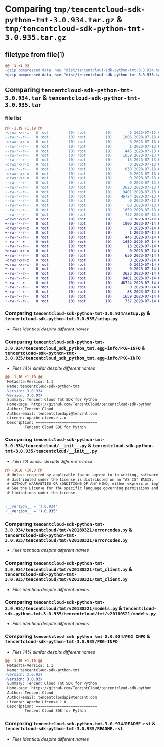 # Comparing `tmp/tencentcloud-sdk-python-tmt-3.0.934.tar.gz` & `tmp/tencentcloud-sdk-python-tmt-3.0.935.tar.gz`

## filetype from file(1)

```diff
@@ -1 +1 @@
-gzip compressed data, was "dist/tencentcloud-sdk-python-tmt-3.0.934.tar", last modified: Thu Jul 13 00:36:31 2023, max compression
+gzip compressed data, was "dist/tencentcloud-sdk-python-tmt-3.0.935.tar", last modified: Fri Jul 14 00:41:23 2023, max compression
```

## Comparing `tencentcloud-sdk-python-tmt-3.0.934.tar` & `tencentcloud-sdk-python-tmt-3.0.935.tar`

### file list

```diff
@@ -1,19 +1,19 @@
-drwxr-xr-x   0 root         (0) root         (0)        0 2023-07-13 00:36:31.000000 tencentcloud-sdk-python-tmt-3.0.934/
--rw-r--r--   0 root         (0) root         (0)     1006 2023-07-13 00:36:31.000000 tencentcloud-sdk-python-tmt-3.0.934/setup.py
-drwxr-xr-x   0 root         (0) root         (0)        0 2023-07-13 00:36:31.000000 tencentcloud-sdk-python-tmt-3.0.934/tencentcloud_sdk_python_tmt.egg-info/
--rw-r--r--   0 root         (0) root         (0)        1 2023-07-13 00:36:31.000000 tencentcloud-sdk-python-tmt-3.0.934/tencentcloud_sdk_python_tmt.egg-info/dependency_links.txt
--rw-r--r--   0 root         (0) root         (0)      445 2023-07-13 00:36:31.000000 tencentcloud-sdk-python-tmt-3.0.934/tencentcloud_sdk_python_tmt.egg-info/SOURCES.txt
--rw-r--r--   0 root         (0) root         (0)     1659 2023-07-13 00:36:31.000000 tencentcloud-sdk-python-tmt-3.0.934/tencentcloud_sdk_python_tmt.egg-info/PKG-INFO
--rw-r--r--   0 root         (0) root         (0)       13 2023-07-13 00:36:31.000000 tencentcloud-sdk-python-tmt-3.0.934/tencentcloud_sdk_python_tmt.egg-info/top_level.txt
-drwxr-xr-x   0 root         (0) root         (0)        0 2023-07-13 00:36:31.000000 tencentcloud-sdk-python-tmt-3.0.934/tencentcloud/
--rw-r--r--   0 root         (0) root         (0)      630 2023-07-13 00:36:31.000000 tencentcloud-sdk-python-tmt-3.0.934/tencentcloud/__init__.py
-drwxr-xr-x   0 root         (0) root         (0)        0 2023-07-13 00:36:31.000000 tencentcloud-sdk-python-tmt-3.0.934/tencentcloud/tmt/
-drwxr-xr-x   0 root         (0) root         (0)        0 2023-07-13 00:36:31.000000 tencentcloud-sdk-python-tmt-3.0.934/tencentcloud/tmt/v20180321/
--rw-r--r--   0 root         (0) root         (0)        0 2023-07-13 00:36:31.000000 tencentcloud-sdk-python-tmt-3.0.934/tencentcloud/tmt/v20180321/__init__.py
--rw-r--r--   0 root         (0) root         (0)     3623 2023-07-13 00:36:31.000000 tencentcloud-sdk-python-tmt-3.0.934/tencentcloud/tmt/v20180321/errorcodes.py
--rw-r--r--   0 root         (0) root         (0)     9401 2023-07-13 00:36:31.000000 tencentcloud-sdk-python-tmt-3.0.934/tencentcloud/tmt/v20180321/tmt_client.py
--rw-r--r--   0 root         (0) root         (0)    46724 2023-07-13 00:36:31.000000 tencentcloud-sdk-python-tmt-3.0.934/tencentcloud/tmt/v20180321/models.py
--rw-r--r--   0 root         (0) root         (0)        0 2023-07-13 00:36:31.000000 tencentcloud-sdk-python-tmt-3.0.934/tencentcloud/tmt/__init__.py
--rw-r--r--   0 root         (0) root         (0)       88 2023-07-13 00:36:31.000000 tencentcloud-sdk-python-tmt-3.0.934/setup.cfg
--rw-r--r--   0 root         (0) root         (0)     1659 2023-07-13 00:36:31.000000 tencentcloud-sdk-python-tmt-3.0.934/PKG-INFO
--rw-r--r--   0 root         (0) root         (0)      737 2023-07-13 00:36:31.000000 tencentcloud-sdk-python-tmt-3.0.934/README.rst
+drwxr-xr-x   0 root         (0) root         (0)        0 2023-07-14 00:41:23.000000 tencentcloud-sdk-python-tmt-3.0.935/
+-rw-r--r--   0 root         (0) root         (0)     1006 2023-07-14 00:41:23.000000 tencentcloud-sdk-python-tmt-3.0.935/setup.py
+drwxr-xr-x   0 root         (0) root         (0)        0 2023-07-14 00:41:23.000000 tencentcloud-sdk-python-tmt-3.0.935/tencentcloud_sdk_python_tmt.egg-info/
+-rw-r--r--   0 root         (0) root         (0)        1 2023-07-14 00:41:23.000000 tencentcloud-sdk-python-tmt-3.0.935/tencentcloud_sdk_python_tmt.egg-info/dependency_links.txt
+-rw-r--r--   0 root         (0) root         (0)      445 2023-07-14 00:41:23.000000 tencentcloud-sdk-python-tmt-3.0.935/tencentcloud_sdk_python_tmt.egg-info/SOURCES.txt
+-rw-r--r--   0 root         (0) root         (0)     1659 2023-07-14 00:41:23.000000 tencentcloud-sdk-python-tmt-3.0.935/tencentcloud_sdk_python_tmt.egg-info/PKG-INFO
+-rw-r--r--   0 root         (0) root         (0)       13 2023-07-14 00:41:23.000000 tencentcloud-sdk-python-tmt-3.0.935/tencentcloud_sdk_python_tmt.egg-info/top_level.txt
+drwxr-xr-x   0 root         (0) root         (0)        0 2023-07-14 00:41:23.000000 tencentcloud-sdk-python-tmt-3.0.935/tencentcloud/
+-rw-r--r--   0 root         (0) root         (0)      630 2023-07-14 00:41:23.000000 tencentcloud-sdk-python-tmt-3.0.935/tencentcloud/__init__.py
+drwxr-xr-x   0 root         (0) root         (0)        0 2023-07-14 00:41:23.000000 tencentcloud-sdk-python-tmt-3.0.935/tencentcloud/tmt/
+drwxr-xr-x   0 root         (0) root         (0)        0 2023-07-14 00:41:23.000000 tencentcloud-sdk-python-tmt-3.0.935/tencentcloud/tmt/v20180321/
+-rw-r--r--   0 root         (0) root         (0)        0 2023-07-14 00:41:23.000000 tencentcloud-sdk-python-tmt-3.0.935/tencentcloud/tmt/v20180321/__init__.py
+-rw-r--r--   0 root         (0) root         (0)     3623 2023-07-14 00:41:23.000000 tencentcloud-sdk-python-tmt-3.0.935/tencentcloud/tmt/v20180321/errorcodes.py
+-rw-r--r--   0 root         (0) root         (0)     9401 2023-07-14 00:41:23.000000 tencentcloud-sdk-python-tmt-3.0.935/tencentcloud/tmt/v20180321/tmt_client.py
+-rw-r--r--   0 root         (0) root         (0)    46724 2023-07-14 00:41:23.000000 tencentcloud-sdk-python-tmt-3.0.935/tencentcloud/tmt/v20180321/models.py
+-rw-r--r--   0 root         (0) root         (0)        0 2023-07-14 00:41:23.000000 tencentcloud-sdk-python-tmt-3.0.935/tencentcloud/tmt/__init__.py
+-rw-r--r--   0 root         (0) root         (0)       88 2023-07-14 00:41:23.000000 tencentcloud-sdk-python-tmt-3.0.935/setup.cfg
+-rw-r--r--   0 root         (0) root         (0)     1659 2023-07-14 00:41:23.000000 tencentcloud-sdk-python-tmt-3.0.935/PKG-INFO
+-rw-r--r--   0 root         (0) root         (0)      737 2023-07-14 00:41:23.000000 tencentcloud-sdk-python-tmt-3.0.935/README.rst
```

### Comparing `tencentcloud-sdk-python-tmt-3.0.934/setup.py` & `tencentcloud-sdk-python-tmt-3.0.935/setup.py`

 * *Files identical despite different names*

### Comparing `tencentcloud-sdk-python-tmt-3.0.934/tencentcloud_sdk_python_tmt.egg-info/PKG-INFO` & `tencentcloud-sdk-python-tmt-3.0.935/tencentcloud_sdk_python_tmt.egg-info/PKG-INFO`

 * *Files 14% similar despite different names*

```diff
@@ -1,10 +1,10 @@
 Metadata-Version: 1.1
 Name: tencentcloud-sdk-python-tmt
-Version: 3.0.934
+Version: 3.0.935
 Summary: Tencent Cloud Tmt SDK for Python
 Home-page: https://github.com/TencentCloud/tencentcloud-sdk-python
 Author: Tencent Cloud
 Author-email: tencentcloudapi@tencent.com
 License: Apache License 2.0
 Description: ============================
         Tencent Cloud SDK for Python
```

### Comparing `tencentcloud-sdk-python-tmt-3.0.934/tencentcloud/__init__.py` & `tencentcloud-sdk-python-tmt-3.0.935/tencentcloud/__init__.py`

 * *Files 1% similar despite different names*

```diff
@@ -10,8 +10,8 @@
 # Unless required by applicable law or agreed to in writing, software
 # distributed under the License is distributed on an "AS IS" BASIS,
 # WITHOUT WARRANTIES OR CONDITIONS OF ANY KIND, either express or implied.
 # See the License for the specific language governing permissions and
 # limitations under the License.
 
 
-__version__ = '3.0.934'
+__version__ = '3.0.935'
```

### Comparing `tencentcloud-sdk-python-tmt-3.0.934/tencentcloud/tmt/v20180321/errorcodes.py` & `tencentcloud-sdk-python-tmt-3.0.935/tencentcloud/tmt/v20180321/errorcodes.py`

 * *Files identical despite different names*

### Comparing `tencentcloud-sdk-python-tmt-3.0.934/tencentcloud/tmt/v20180321/tmt_client.py` & `tencentcloud-sdk-python-tmt-3.0.935/tencentcloud/tmt/v20180321/tmt_client.py`

 * *Files identical despite different names*

### Comparing `tencentcloud-sdk-python-tmt-3.0.934/tencentcloud/tmt/v20180321/models.py` & `tencentcloud-sdk-python-tmt-3.0.935/tencentcloud/tmt/v20180321/models.py`

 * *Files identical despite different names*

### Comparing `tencentcloud-sdk-python-tmt-3.0.934/PKG-INFO` & `tencentcloud-sdk-python-tmt-3.0.935/PKG-INFO`

 * *Files 14% similar despite different names*

```diff
@@ -1,10 +1,10 @@
 Metadata-Version: 1.1
 Name: tencentcloud-sdk-python-tmt
-Version: 3.0.934
+Version: 3.0.935
 Summary: Tencent Cloud Tmt SDK for Python
 Home-page: https://github.com/TencentCloud/tencentcloud-sdk-python
 Author: Tencent Cloud
 Author-email: tencentcloudapi@tencent.com
 License: Apache License 2.0
 Description: ============================
         Tencent Cloud SDK for Python
```

### Comparing `tencentcloud-sdk-python-tmt-3.0.934/README.rst` & `tencentcloud-sdk-python-tmt-3.0.935/README.rst`

 * *Files identical despite different names*

